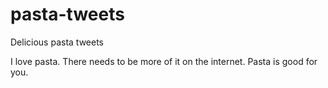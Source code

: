 # pasta-tweets
Delicious pasta tweets

I love pasta. There needs to be more of it on the internet. Pasta is good for you.
